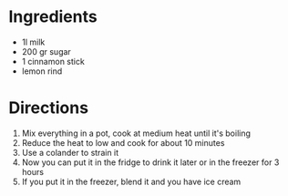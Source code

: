 # Ingredients

- 1l milk
- 200 gr sugar
- 1 cinnamon stick
- lemon rind

# Directions

1. Mix everything in a pot, cook at medium heat until it's boiling
2. Reduce the heat to low and cook for about 10 minutes
3. Use a colander to strain it
4. Now you can put it in the fridge to drink it later or in the freezer for 3 hours
5. If you put it in the freezer, blend it and you have ice cream
